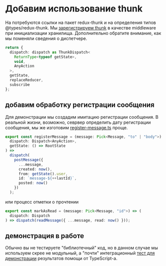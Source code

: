 # Добавим использование thunk

На потребуются ссылки на пакет redux-thunk и на определения типов @types/redux-thunk. Мы [зарегистрируем thunk](https://codesandbox.io/s/step-5-demo-5-6-w5xrc?file=/src/store/store.ts) в качестве middleware при инициализации хранилища. Дополнительно обратите внимание, как мы поменяли сведения о диспетчере.

```ts
return {
  dispatch: dispatch as ThunkDispatch<
    ReturnType<typeof getState>,
    void,
    AnyAction
  >,
  getState,
  replaceReducer,
  subscribe
};
```

## добавим обработку регистрации сообщения

Для демонстрации мы создадим имитацию регистрации сообщения. В реальной жизни, возможно, севрвер определить дату регистрации сообщения, мы же изготовим [register-message.ts](https://codesandbox.io/s/step-5-demo-5-6-w5xrc?file=/src/store/register-message.ts) проще.

```ts
export const registerMessage = (message: Pick<Message, "to" | "body">) => (
  dispatch: Dispatch<AnyAction>,
  getState: () => RootState
) =>
  dispatch(
    postMessage({
      ...message,
      created: now(),
      from: getState().user,
      id: `message-${++lastId}`,
      posted: now()
    })
  );
```

или процесс отметки о прочтении

```ts
export const markAsRead = (message: Pick<Message, "id">) => (
  dispatch: Dispatch
) => dispatch(readMessage({ ...message, read: now() }));
```

## демонстрация в работе

Обычно вы не тестируете "библиотечный" код, но в данном случае мы используем скрее не модульный, а "почти" интеграционный [тест для демонстрации](https://codesandbox.io/s/step-5-demo-5-6-w5xrc?file=/src/store/store.test.ts) результатов помощи от TypeScript-а.
